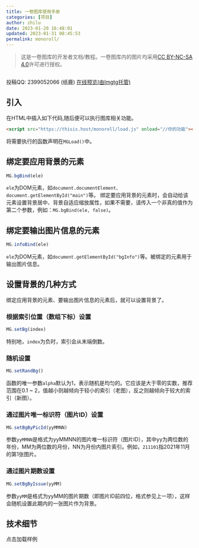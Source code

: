 ```yaml
---
title: 一卷图库使用手册
categories: [项目]
author: zhilu
date: 2023-01-20 16:48:01
updated: 2023-01-31 08:45:53
permalink: monoroll/
---
```


> 这是一卷图库的开发者文档/教程。一卷图库内的图片均采用[CC BY-NC-SA 4.0](https://creativecommons.org/licenses/by-nc-sa/4.0/deed.zh)</a>许可进行授权。

<script src="./load.js" onload="console.log(MG)"></script>

<pre id="MGInfo"></pre>
<script>document.getElementById("MGInfo").textContent = `name: ${MG.name}\ndescription: ${MG.description}\nlicense: ${MG.license}`</script>

投稿QQ: 2399052066 (纸鹿)
[在线预览(由Imgtg托管)](https://img.tg/album/54wL)

## 引入

在HTML中插入如下代码,随后便可以执行图库相关功能。
```html
<script src="https://thisis.host/monoroll/load.js" onload="//你的功能"></script>
```
将需要执行的函数声明在`MGLoad()`中。

## 绑定要应用背景的元素
```js
MG.bgBind(ele)
```
`ele`为DOM元素，如`document.documentElement、document.getElementById("main")`等。
绑定要应用背景的元素时，会自动给该元素设置背景居中、背景自适应缩放属性，如果不需要，请传入一个非真的值作为第二个参数，例如：`MG.bgBind(ele, false)`。

## 绑定要输出图片信息的元素
```js
MG.infoBind(ele)
```
`ele`为DOM元素，如`document.getElementById("bgInfo")`等。被绑定的元素用于输出图片信息。

## 设置背景的几种方式
绑定应用背景的元素、要输出图片信息的元素后，就可以设置背景了。

### 根据索引位置（数组下标）设置
```js
MG.setBg(index)
```
特别地，`index`为负时，索引会从末端倒数。

### 随机设置
```js
MG.setRandBg()
```
函数的唯一参数`alpha`默认为1，表示随机是均匀的。它应该是大于零的实数，推荐范围在0.1 ~ 2，值越小则越倾向于较小的索引（老图），反之则越倾向于较大的索引（新图）。

### 通过图片唯一标识符（图片ID）设置
```js
MG.setBgByPicId(yyMMNN)
```
参数`yyMMNN`是格式为yyMMNN的图片唯一标识符（图片ID），其中yy为两位数的年份，MM为两位数的月份，NN为月份内图片索引。例如，`211101`指2021年11月的第1张图片。

### 通过图片期数设置
```js
MG.setBgByIssue(yyMM)
```
参数`yyMM`是格式为yyMM的图片期数（即图片ID前四位，格式参见上一项），这样会随机设置此期内的一张图片作为背景。

## 技术细节

<pre id="MGTechDetails"><a onclick="this.parentElement.textContent=`\/\/ 压缩的gallery.json源文件索引0样例\n${JSON.stringify(Object.values(MG.pic[0]))}\n\/\/ load.js引入后MG.pic[0]样例\n${JSON.stringify(MG.pic[0])}`">点击加载样例</a></pre>
